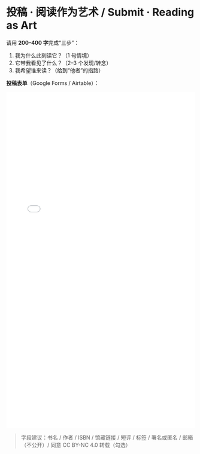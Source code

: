 # 投稿 · 阅读作为艺术 / Submit · Reading as Art

请用 **200–400 字**完成“三步”：  
1) 我为什么此刻读它？（1 句情境）  
2) 它带我看见了什么？（2–3 个发现/转念）  
3) 我希望谁来读？（给到“他者”的指路）

**投稿表单**（Google Forms / Airtable）：  
<iframe src="在这里粘贴你的表单公开链接" width="100%" height="900" style="border:0;"></iframe>

> 字段建议：书名 / 作者 / ISBN / 馆藏链接 / 短评 / 标签 / 署名或匿名 / 邮箱（不公开）/ 同意 CC BY-NC 4.0 转载（勾选）